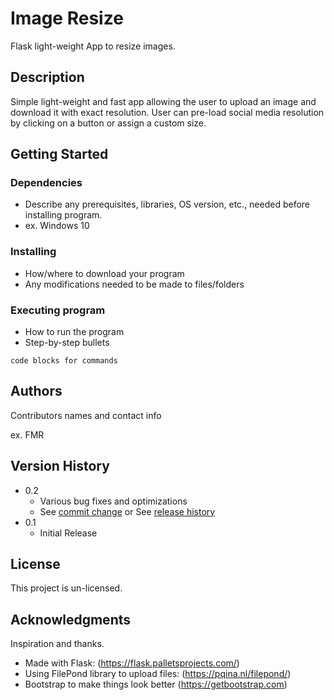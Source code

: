 # Image Resize

Flask light-weight App to resize images.

## Description

Simple light-weight and fast app allowing the user to upload an image and download it with exact resolution.
User can pre-load social media resolution by clicking on a button or assign a custom size.

## Getting Started

### Dependencies

* Describe any prerequisites, libraries, OS version, etc., needed before installing program.
* ex. Windows 10

### Installing

* How/where to download your program
* Any modifications needed to be made to files/folders

### Executing program

* How to run the program
* Step-by-step bullets
```
code blocks for commands
```


## Authors

Contributors names and contact info

ex. FMR

## Version History

* 0.2
    * Various bug fixes and optimizations
    * See [commit change]() or See [release history]()
* 0.1
    * Initial Release

## License

This project is un-licensed.

## Acknowledgments

Inspiration and thanks.

* Made with Flask: (https://flask.palletsprojects.com/)
* Using FilePond library to upload files: (https://pqina.nl/filepond/)
* Bootstrap to make things look better (https://getbootstrap.com)
